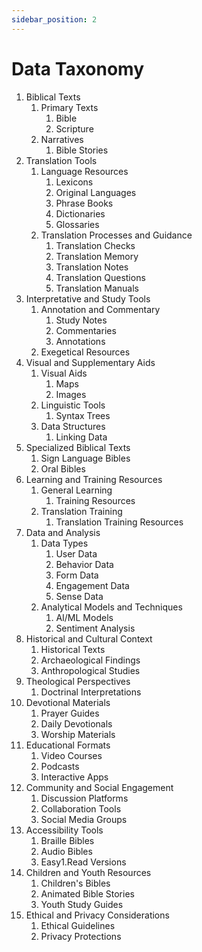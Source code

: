 ```yaml
---
sidebar_position: 2
---
```


# Data Taxonomy

1. Biblical Texts
    1. Primary Texts
        1. Bible
        1. Scripture
    1. Narratives
        1. Bible Stories
1. Translation Tools
    1. Language Resources
        1. Lexicons
        1. Original Languages
        1. Phrase Books
        1. Dictionaries
        1. Glossaries
    1. Translation Processes and Guidance
        1. Translation Checks
        1. Translation Memory
        1. Translation Notes
        1. Translation Questions
        1. Translation Manuals
1. Interpretative and Study Tools
    1. Annotation and Commentary
        1. Study Notes
        1. Commentaries
        1. Annotations
    1. Exegetical Resources  
1. Visual and Supplementary Aids
    1. Visual Aids
        1. Maps
        1. Images
    1. Linguistic Tools
        1. Syntax Trees
    1. Data Structures
        1. Linking Data
1. Specialized Biblical Texts
    1. Sign Language Bibles
    1. Oral Bibles
1. Learning and Training Resources
    1. General Learning
        1. Training Resources
    1. Translation Training
        1. Translation Training Resources
1. Data and Analysis
    1. Data Types
        1. User Data
        1. Behavior Data
        1. Form Data
        1. Engagement Data
        1. Sense Data
    1. Analytical Models and Techniques
        1. AI/ML Models
        1. Sentiment Analysis
1. Historical and Cultural Context
    1. Historical Texts
    1. Archaeological Findings
    1. Anthropological Studies
1. Theological Perspectives
    1. Doctrinal Interpretations
1. Devotional Materials
    1. Prayer Guides
    1. Daily Devotionals
    1. Worship Materials
1. Educational Formats
    1. Video Courses
    1. Podcasts
    1. Interactive Apps
1. Community and Social Engagement
    1. Discussion Platforms
    1. Collaboration Tools
    1. Social Media Groups
1. Accessibility Tools
    1. Braille Bibles
    1. Audio Bibles
    1. Easy1.Read Versions
1. Children and Youth Resources
    1. Children's Bibles
    1. Animated Bible Stories
    1. Youth Study Guides
1. Ethical and Privacy Considerations
    1. Ethical Guidelines
    1. Privacy Protections